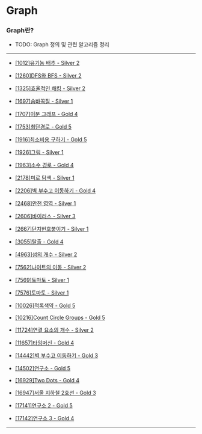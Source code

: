 # Graph

### Graph란?

  - TODO: Graph 정의 및 관련 알고리즘 정리

---

  - [[1012]유기농 배추 - Silver 2](https://github.com/firemancha/Algorithm/tree/main/Baekjoon/Graph/%5B1012%5D%EC%9C%A0%EA%B8%B0%EB%86%8D%20%EB%B0%B0%EC%B6%94)

  - [[1260]DFS와 BFS - Silver 2](https://github.com/firemancha/Algorithm/tree/main/Baekjoon/Graph/%5B1260%5DDFS%EC%99%80%20BFS)

  - [[1325]효율적인 해킹 - Silver 2](https://github.com/firemancha/Algorithm/tree/main/Baekjoon/Graph/%5B1325%5D%ED%9A%A8%EC%9C%A8%EC%A0%81%EC%9D%B8%20%ED%95%B4%ED%82%B9)

  - [[1697]숨바꼭질 - Silver 1](https://github.com/firemancha/Algorithm/tree/main/Baekjoon/Graph/%5B1697%5D%EC%88%A8%EB%B0%94%EA%BC%AD%EC%A7%88)

  - [[1707]이분 그래프 - Gold 4](https://github.com/firemancha/Algorithm/tree/main/Baekjoon/Graph/%5B1707%5D%EC%9D%B4%EB%B6%84%20%EA%B7%B8%EB%9E%98%ED%94%84)

  - [[1753]최단경로 - Gold 5](https://github.com/firemancha/Algorithm/tree/main/Baekjoon/Graph/%5B1753%5D%EC%B5%9C%EB%8B%A8%EA%B2%BD%EB%A1%9C)

  - [[1916]최소비용 구하기 - Gold 5](https://github.com/firemancha/Algorithm/tree/main/Baekjoon/Graph/%5B1916%5D%EC%B5%9C%EC%86%8C%EB%B9%84%EC%9A%A9%20%EA%B5%AC%ED%95%98%EA%B8%B0)

  - [[1926]그림 - Silver 1](https://github.com/firemancha/Algorithm/tree/main/Baekjoon/Graph/%5B1926%5D%EA%B7%B8%EB%A6%BC)

  - [[1963]소수 경로 - Gold 4](https://github.com/firemancha/Algorithm/tree/main/Baekjoon/Graph/%5B1963%5D%EC%86%8C%EC%88%98%20%EA%B2%BD%EB%A1%9C)

  - [[2178]미로 탐색 - Silver 1](https://github.com/firemancha/Algorithm/tree/main/Baekjoon/Graph/%5B2178%5D%EB%AF%B8%EB%A1%9C%20%ED%83%90%EC%83%89)

  - [[2206]벽 부수고 이동하기 - Gold 4](https://github.com/firemancha/Algorithm/tree/main/Baekjoon/Graph/%5B2206%5D%EB%B2%BD%20%EB%B6%80%EC%88%98%EA%B3%A0%20%EC%9D%B4%EB%8F%99%ED%95%98%EA%B8%B0)

  - [[2468]안전 영역 - Silver 1](https://github.com/firemancha/Algorithm/tree/main/Baekjoon/Graph/%5B2468%5D%EC%95%88%EC%A0%84%20%EC%98%81%EC%97%AD)

  - [[2606]바이러스 - Silver 3](https://github.com/firemancha/Algorithm/tree/main/Baekjoon/Graph/%5B2606%5D%EB%B0%94%EC%9D%B4%EB%9F%AC%EC%8A%A4)

  - [[2667]단지번호붙이기 - Silver 1](https://github.com/firemancha/Algorithm/tree/main/Baekjoon/Graph/%5B2667%5D%EB%8B%A8%EC%A7%80%EB%B2%88%ED%98%B8%EB%B6%99%EC%9D%B4%EA%B8%B0)

  - [[3055]탈출 - Gold 4](https://github.com/firemancha/Algorithm/tree/main/Baekjoon/Graph/%5B3055%5D%ED%83%88%EC%B6%9C)

  - [[4963]섬의 개수 - Silver 2](https://github.com/firemancha/Algorithm/tree/main/Baekjoon/Graph/%5B4963%5D%EC%84%AC%EC%9D%98%20%EA%B0%9C%EC%88%98)

  - [[7562]나이트의 이동 - Silver 2](https://github.com/firemancha/Algorithm/tree/main/Baekjoon/Graph/%5B7562%5D%EB%82%98%EC%9D%B4%ED%8A%B8%EC%9D%98%20%EC%9D%B4%EB%8F%99)

  - [[7569]토마토 - Silver 1](https://github.com/firemancha/Algorithm/tree/main/Baekjoon/Graph/%5B7569%5D%ED%86%A0%EB%A7%88%ED%86%A0)

  - [[7576]토마토 - Silver 1](https://github.com/firemancha/Algorithm/tree/main/Baekjoon/Graph/%5B7576%5D%ED%86%A0%EB%A7%88%ED%86%A0)

  - [[10026]적록색약 - Gold 5](https://github.com/firemancha/Algorithm/tree/main/Baekjoon/Graph/%5B10026%5D%EC%A0%81%EB%A1%9D%EC%83%89%EC%95%BD)

  - [[10216]Count Circle Groups - Gold 5](https://github.com/firemancha/Algorithm/tree/main/Baekjoon/Graph/%5B10216%5DCount%20Circle%20Groups)

  - [[11724]연결 요소의 개수 - Silver 2](https://github.com/firemancha/Algorithm/tree/main/Baekjoon/Graph/%5B11724%5D%EC%97%B0%EA%B2%B0%20%EC%9A%94%EC%86%8C%EC%9D%98%20%EA%B0%9C%EC%88%98)

  - [[11657]타임머신 - Gold 4](https://github.com/firemancha/Algorithm/tree/main/Baekjoon/Graph/%5B11657%5D%ED%83%80%EC%9E%84%EB%A8%B8%EC%8B%A0)

  - [[14442]벽 부수고 이동하기 - Gold 3](https://github.com/firemancha/Algorithm/tree/main/Baekjoon/Graph/%5B14442%5D%EB%B2%BD%20%EB%B6%80%EC%88%98%EA%B3%A0%20%EC%9D%B4%EB%8F%99%ED%95%98%EA%B8%B02)

  - [[14502]연구소 - Gold 5](https://github.com/firemancha/Algorithm/tree/main/Baekjoon/Graph/%5B14502%5D%EC%97%B0%EA%B5%AC%EC%86%8C)

  - [[16929]Two Dots - Gold 4](https://github.com/firemancha/Algorithm/tree/main/Baekjoon/Graph/%5B16929%5DTwo%20Dots)

  - [[16947]서울 지하철 2호선 - Gold 3](https://github.com/firemancha/Algorithm/tree/main/Baekjoon/Graph/%5B16947%5D%EC%84%9C%EC%9A%B8%20%EC%A7%80%ED%95%98%EC%B2%A0%202%ED%98%B8%EC%84%A0)

  - [[17141]연구소 2 - Gold 5](https://github.com/firemancha/Algorithm/tree/main/Baekjoon/Graph/%5B17141%5D%EC%97%B0%EA%B5%AC%EC%86%8C%202)

  - [[17142]연구소 3 - Gold 4](https://github.com/firemancha/Algorithm/tree/main/Baekjoon/Graph/%5B17142%5D%EC%97%B0%EA%B5%AC%EC%86%8C%203)

---
